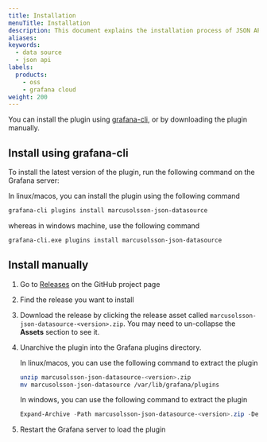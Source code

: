 ```yaml
---
title: Installation
menuTitle: Installation
description: This document explains the installation process of JSON API data source
aliases:
keywords:
  - data source
  - json api
labels:
  products:
    - oss
    - grafana cloud
weight: 200
---
```


You can install the plugin using [grafana-cli](https://grafana.com/docs/grafana/latest/administration/cli/), or by downloading the plugin manually.

## Install using grafana-cli

To install the latest version of the plugin, run the following command on the Grafana server:

In linux/macos, you can install the plugin using the following command

```bash
grafana-cli plugins install marcusolsson-json-datasource
```

whereas in windows machine, use the following command

```bash
grafana-cli.exe plugins install marcusolsson-json-datasource
```

## Install manually

1. Go to [Releases](https://github.com/grafana/grafana-json-datasource/releases) on the GitHub project page
2. Find the release you want to install
3. Download the release by clicking the release asset called `marcusolsson-json-datasource-<version>.zip`. You may need to un-collapse the **Assets** section to see it.
4. Unarchive the plugin into the Grafana plugins directory.

   In linux/macos, you can use the following command to extract the plugin

   ```bash
   unzip marcusolsson-json-datasource-<version>.zip
   mv marcusolsson-json-datasource /var/lib/grafana/plugins
   ```

   In windows, you can use the following command to extract the plugin

   ```powershell
   Expand-Archive -Path marcusolsson-json-datasource-<version>.zip -DestinationPath C:\grafana\data\plugins
   ```

5. Restart the Grafana server to load the plugin
